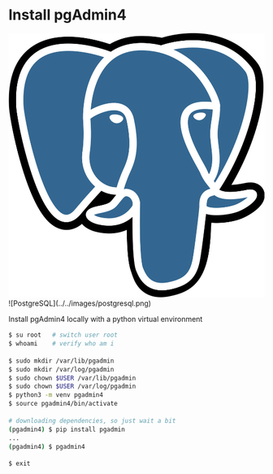 # Install pgAdmin4

<img src="../../images/postgresql.png" style="" />
![PostgreSQL](../../images/postgresql.png)

Install pgAdmin4 locally with a python virtual environment

```sh
$ su root   # switch user root
$ whoami    # verify who am i

$ sudo mkdir /var/lib/pgadmin
$ sudo mkdir /var/log/pgadmin
$ sudo chown $USER /var/lib/pgadmin
$ sudo chown $USER /var/log/pgadmin
$ python3 -m venv pgadmin4
$ source pgadmin4/bin/activate

# downloading dependencies, so just wait a bit
(pgadmin4) $ pip install pgadmin
... 
(pgadmin4) $ pgadmin4

$ exit
```

